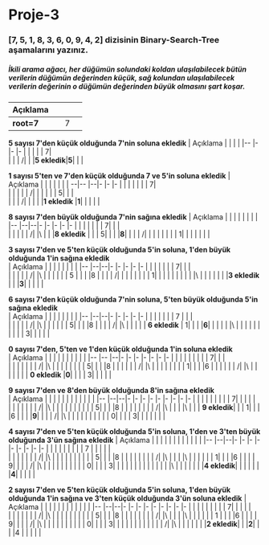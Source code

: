 # Proje-3

### [7, 5, 1, 8, 3, 6, 0, 9, 4, 2] dizisinin Binary-Search-Tree aşamalarını yazınız.

##### İkili arama ağacı, her düğümün solundaki koldan ulaşılabilecek bütün verilerin düğümün değerinden küçük, sağ kolundan ulaşılabilecek verilerin değerinin o düğümün değerinden büyük olmasını şart koşar.

| Açıklama   |     |     |     |
| ---------- | --- | --- | --- |
| **root=7** |     | 7   |     |

**5 sayısı 7'den küçük olduğunda 7'nin soluna ekledik**
| Açıklama | | | |
|-- |- |- |- |
| | | | 7|  
| | | /| |
|**5 ekledik**|**5**| | |

**1 sayısı 5'ten ve 7'den küçük olduğunda 7 ve 5'in soluna ekledik**
| Açıklama | | | | | |
| --|-- |--|- |- |- |
| | | | | | 7|  
| | | | | /| |
| | | | 5| | |  
| | | /| | | |
|**1 ekledik** |**1**| | | | |

**8 sayısı 7'den büyük olduğunda 7'nin sağına ekledik**
| Açıklama | | | | | | | |
|-- |--|--|- |- |- |- |- |
| | | | | | 7| | |  
| | | | | /| |\ | |
|**8 ekledik** | | | 5| | | |**8**|
| | | /| | | | | |
| | 1| | | | | | |

**3 sayısı 7'den ve 5'ten küçük olduğunda 5'in soluna, 1'den büyük olduğunda 1'in sağına ekledik**  
| Açıklama | | | | | | | |
|-- |--|--|- |- |- |- |- |
| | | | | | 7| | |  
| | | | | /| |\ | |
| | | | 5 | | | |8 |
| | | /| | | | | |
| | 1| | | | | | |
| | |\ | | | | | |
|**3 ekledik** | | |**3**| | | | |

**6 sayısı 7'den küçük olduğunda 7'nin soluna, 5'ten büyük olduğunda 5'in sağına ekledik**  
| Açıklama | | | | | | | |
|-- |--|--|- |- |- |- |- |
| | | | | | 7 | | |  
| | | | | /| |\ | |
| | | | 5| | | |8 |
| | | /| |\ | | | |
| **6 ekledik** | 1| | | |**6**| | |
| | |\ | | | | | |
| | | | 3| | | | |

**0 sayısı 7'den, 5'ten ve 1'den küçük olduğunda 1'in soluna ekledik**  
| Açıklama | | | | | | | | | |
|-- |-- |--|- |- |- |- |- |- |- |
| | | | | | | | 7| | |  
| | | | | | | /| |\ | |
| | | | | | 5| | | |8 |
| | | | | /| |\ | | | |
| | | | 1| | | |6 | | |
| | | /| |\ | | | | | |
| **0 ekledik** |**0**| | | | 3| | | | |

**9 sayısı 7'den ve 8'den büyük olduğunda 8'in sağına ekledik**  
| Açıklama | | | | | | | | | | | |
|-- |--|--|- |- |- |- |- |- |- |- |- |
| | | | | | | | 7| | | | |  
| | | | | | | /| |\ | | | |
| | | | | | 5| | | |8 | | |
| | | | | /| |\ | | | |\ | |
| **9 ekledik**| | | 1| | | |6 | | | |**9**|
| | | /| |\ | | | | | | | |
| | 0| | | | 3| | | | | | |

**4 sayısı 7'den ve 5'ten küçük olduğunda 5'in soluna, 1'den ve 3'ten büyük olduğunda 3'ün sağına ekledik**
| Açıklama | | | | | | | | | | | |
|-- |--|--|- |- |- |- |- |- |- |- |- |
| | | | | | | | 7 | | | | |  
| | | | | | | /| |\ | | | |
| | | | | | 5| | | |8 | | |
| | | | | /| |\ | | | |\ | |
| | | | 1| | | |6 | | | | 9|
| | | /| |\ | | | | | | | |
| | 0| | | | 3| | | | | | |
| | | | | | |\ | | | | | |
|**4 ekledik**| | | | | | |**4**| | | | |

**2 sayısı 7'den ve 5'ten küçük olduğunda 5'in soluna, 1'den büyük olduğunda 1'in sağına ve 3'ten küçük olduğunda 3'ün soluna ekledik**
| Açıklama | | | | | | | | | | | |
|-- |--|--|- |- |- |- |- |- |- |- |- |
| | | | | | | | 7| | | | |  
| | | | | | | /| |\ | | | |
| | | | | | 5| | | |8 | | |
| | | | | /| |\ | | | |\ | |
| | | | 1 | | | |6 | | | | 9|
| | | /| |\ | | | | | | | |
| | 0| | | | 3| | | | | | |
| | | | | /| |\ | | | | | |
|**2 ekledik**| | |**2**| | | |4 | | | | |
